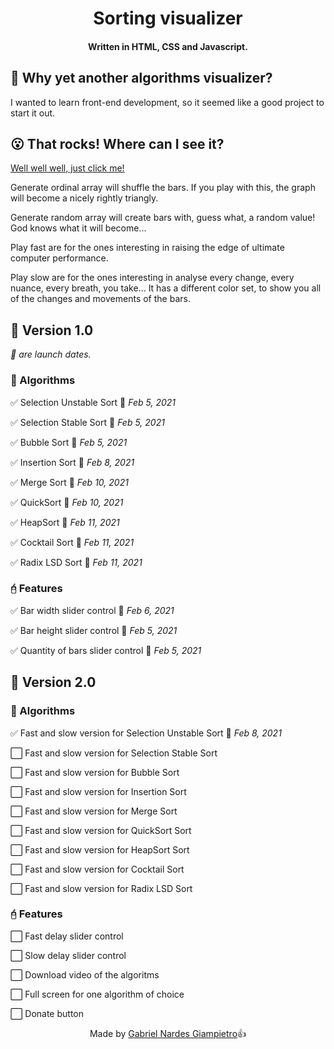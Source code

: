 <p align="center">
	<h1 align="center">Sorting visualizer</h1>
  <h4 align="center">Written in HTML, CSS and Javascript.</h4>
</p>

## 🤔 Why yet another algorithms visualizer?
I wanted to learn front-end development, so it seemed like a good project to start it out.

## 😮 That rocks! Where can I see it?
[Well well well, just click me!](https://gabrielnardes.github.io/sorting-viewer/)

Generate ordinal array will shuffle the bars. If you play with this, the graph will become a nicely rightly triangly.

Generate random array will create bars with, guess what, a random value! God knows what it will become...

Play fast are for the ones interesting in raising the edge of ultimate computer performance.

Play slow are for the ones interesting in analyse every change, every nuance, every breath, you take... It has a different color set, to show you all of the changes and movements of the bars.

## 🚀 Version 1.0

*:calendar: are launch dates.*

### 🧮 Algorithms
:white_check_mark: Selection Unstable Sort :calendar: *Feb 5, 2021*

:white_check_mark: Selection Stable Sort :calendar: *Feb 5, 2021*

:white_check_mark: Bubble Sort :calendar: *Feb 5, 2021*

:white_check_mark: Insertion Sort :calendar: *Feb 8, 2021*

:white_check_mark: Merge Sort :calendar: *Feb 10, 2021*

:white_check_mark: QuickSort :calendar: *Feb 10, 2021*

:white_check_mark: HeapSort :calendar: *Feb 11, 2021*

:white_check_mark: Cocktail Sort :calendar: *Feb 11, 2021*

:white_check_mark: Radix LSD Sort :calendar: *Feb 11, 2021*

### 🖯 Features
:white_check_mark: Bar width slider control :calendar: *Feb 6, 2021*

:white_check_mark: Bar height slider control :calendar: *Feb 5, 2021*

:white_check_mark: Quantity of bars slider control :calendar: *Feb 5, 2021*

## 🤑 Version 2.0

### 🧮 Algorithms
:white_check_mark: Fast and slow version for Selection Unstable Sort :calendar: *Feb 8, 2021*

:white_large_square: Fast and slow version for Selection Stable Sort

:white_large_square: Fast and slow version for Bubble Sort

:white_large_square: Fast and slow version for Insertion Sort

:white_large_square: Fast and slow version for Merge Sort

:white_large_square: Fast and slow version for QuickSort Sort

:white_large_square: Fast and slow version for HeapSort Sort

:white_large_square: Fast and slow version for Cocktail Sort

:white_large_square: Fast and slow version for Radix LSD Sort

### 🖯 Features
:white_large_square: Fast delay slider control

:white_large_square: Slow delay slider control

:white_large_square: Download video of the algoritms

:white_large_square: Full screen for one algorithm of choice

:white_large_square: Donate button

<p align="center">Made by <a href="https://www.linkedin.com/in/gabriel-nardes-giampietro/">Gabriel Nardes Giampietro</a>👍
